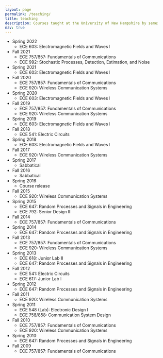 ```yaml
---
layout: page
permalink: /teaching/
title: teaching
description: Courses taught at the University of New Hampshire by semester
nav: true
---
```


- Spring 2022
    - ECE 603: Electromagnetic Fields and Waves I
- Fall 2021
    - ECE 757/857: Fundamentals of Communications
    - ECE 992: Stochastic Processes, Detection, Estimation, and Noise
- Spring 2021
    - ECE 603: Electromagnetic Fields and Waves I
- Fall 2020
    - ECE 757/857: Fundamentals of Communications
    - ECE 920: Wireless Communication Systems
- Spring 2020
    - ECE 603: Electromagnetic Fields and Waves I
- Fall 2019
    - ECE 757/857: Fundamentals of Communications
    - ECE 920: Wireless Communication Systems
- Spring 2019
    - ECE 603: Electromagnetic Fields and Waves I
- Fall 2018
    - ECE 541: Electric Circuits
- Spring 2018
    - ECE 603: Electromagnetic Fields and Waves I
- Fall 2017
    - ECE 920: Wireless Communication Systems
- Spring 2017
    - Sabbatical
- Fall 2016
    - Sabbatical
- Spring 2016
    - Course release
- Fall 2015
    - ECE 920: Wireless Communication Systems
- Spring 2015
    - ECE 647: Random Processes and Signals in Engineering
    - ECE 792: Senior Design II
- Fall 2014
    - ECE 757/857: Fundamentals of Communications
- Spring 2014
    - ECE 647: Random Processes and Signals in Engineering
- Fall 2013
    - ECE 757/857: Fundamentals of Communications
    - ECE 920: Wireless Communication Systems
- Spring 2013
    - ECE 618: Junior Lab II
    - ECE 647: Random Processes and Signals in Engineering
- Fall 2012
    - ECE 541: Electric Circuits
    - ECE 617: Junior Lab I
- Spring 2012
    - ECE 647: Random Processes and Signals in Engineering
- Fall 2011
    - ECE 920: Wireless Communication Systems
- Spring 2011
    - ECE 548 (Lab): Electronic Design I
    - ECE 758/858: Communication System Design
- Fall 2010
    - ECE 757/857: Fundamentals of Communications
    - ECE 920: Wireless Communication Systems
- Spring 2010
    - ECE 647: Random Processes and Signals in Engineering
- Fall 2009
    - ECE 757/857: Fundamentals of Communications
